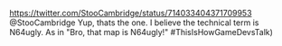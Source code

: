 https://twitter.com/StooCambridge/status/714033404371709953 @StooCambridge Yup, thats the one. I believe the technical term is N64ugly. As in "Bro, that map is N64ugly!" #ThisIsHowGameDevsTalk)
